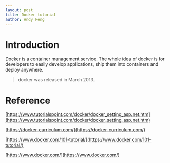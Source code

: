 ```yaml
---
layout: post
title: Docker tutorial
author: Andy Feng
---
```


# Introduction
Docker is a container management service. The whole idea of docker is for developers to easily develop applications, ship them into containers and deploy anywhere.
> docker was released in March 2013.

# Reference
[https://www.tutorialspoint.com/docker/docker_setting_asp.net.htm](https://www.tutorialspoint.com/docker/docker_setting_asp.net.htm)

[https://docker-curriculum.com/](https://docker-curriculum.com/)

[https://www.docker.com/101-tutorial/](https://www.docker.com/101-tutorial/)

[https://www.docker.com/](https://www.docker.com/)
